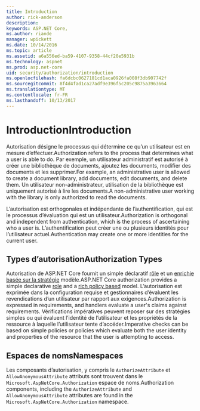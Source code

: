 ```yaml
---
title: Introduction
author: rick-anderson
description: 
keywords: ASP.NET Core,
ms.author: riande
manager: wpickett
ms.date: 10/14/2016
ms.topic: article
ms.assetid: a6a556ed-ba59-4107-9358-44cf20e5931b
ms.technology: aspnet
ms.prod: asp.net-core
uid: security/authorization/introduction
ms.openlocfilehash: fa6dcbc0627181cd1aca0926fa008f3db907742f
ms.sourcegitcommit: 8f4d4fad1ca27adf9e396f5c205c9875a3963664
ms.translationtype: MT
ms.contentlocale: fr-FR
ms.lasthandoff: 10/13/2017
---
```

# <a name="introduction"></a><span data-ttu-id="c0fa8-103">Introduction</span><span class="sxs-lookup"><span data-stu-id="c0fa8-103">Introduction</span></span>

<a name="security-authorization-introduction"></a>

<span data-ttu-id="c0fa8-104">Autorisation désigne le processus qui détermine ce qu’un utilisateur est en mesure d’effectuer.</span><span class="sxs-lookup"><span data-stu-id="c0fa8-104">Authorization refers to the process that determines what a user is able to do.</span></span> <span data-ttu-id="c0fa8-105">Par exemple, un utilisateur administratif est autorisé à créer une bibliothèque de documents, ajoutez les documents, modifier des documents et les supprimer.</span><span class="sxs-lookup"><span data-stu-id="c0fa8-105">For example, an administrative user is allowed to create a document library, add documents, edit documents, and delete them.</span></span> <span data-ttu-id="c0fa8-106">Un utilisateur non-administrateur, utilisation de la bibliothèque est uniquement autorisé à lire les documents.</span><span class="sxs-lookup"><span data-stu-id="c0fa8-106">A non-administrative user working with the library is only authorized to read the documents.</span></span>

<span data-ttu-id="c0fa8-107">L’autorisation est orthogonales et indépendante de l’authentification, qui est le processus d’évaluation qui est un utilisateur.</span><span class="sxs-lookup"><span data-stu-id="c0fa8-107">Authorization is orthogonal and independent from authentication, which is the process of ascertaining who a user is.</span></span> <span data-ttu-id="c0fa8-108">L’authentification peut créer une ou plusieurs identités pour l’utilisateur actuel.</span><span class="sxs-lookup"><span data-stu-id="c0fa8-108">Authentication may create one or more identities for the current user.</span></span>

## <a name="authorization-types"></a><span data-ttu-id="c0fa8-109">Types d’autorisation</span><span class="sxs-lookup"><span data-stu-id="c0fa8-109">Authorization Types</span></span>

<span data-ttu-id="c0fa8-110">Autorisation de ASP.NET Core fournit un simple déclaratif [rôle](roles.md#security-authorization-role-based) et un [enrichie basée sur la stratégie](policies.md#security-authorization-policies-based) modèle.</span><span class="sxs-lookup"><span data-stu-id="c0fa8-110">ASP.NET Core authorization provides a simple declarative [role](roles.md#security-authorization-role-based) and a [rich policy based](policies.md#security-authorization-policies-based) model.</span></span> <span data-ttu-id="c0fa8-111">L’autorisation est exprimée dans la configuration requise et gestionnaires d’évaluent les revendications d’un utilisateur par rapport aux exigences.</span><span class="sxs-lookup"><span data-stu-id="c0fa8-111">Authorization is expressed in requirements, and handlers evaluate a user's claims against requirements.</span></span> <span data-ttu-id="c0fa8-112">Vérifications impératives peuvent reposer sur des stratégies simples ou qui évaluent l’identité de l’utilisateur et les propriétés de la ressource à laquelle l’utilisateur tente d’accéder.</span><span class="sxs-lookup"><span data-stu-id="c0fa8-112">Imperative checks can be based on simple policies or policies which evaluate both the user identity and properties of the resource that the user is attempting to access.</span></span>

## <a name="namespaces"></a><span data-ttu-id="c0fa8-113">Espaces de noms</span><span class="sxs-lookup"><span data-stu-id="c0fa8-113">Namespaces</span></span>

<span data-ttu-id="c0fa8-114">Les composants d’autorisation, y compris le `AuthorizeAttribute` et `AllowAnonymousAttribute` attributs sont trouvent dans le `Microsoft.AspNetCore.Authorization` espace de noms.</span><span class="sxs-lookup"><span data-stu-id="c0fa8-114">Authorization components, including the `AuthorizeAttribute` and `AllowAnonymousAttribute` attributes are found in the `Microsoft.AspNetCore.Authorization` namespace.</span></span>
